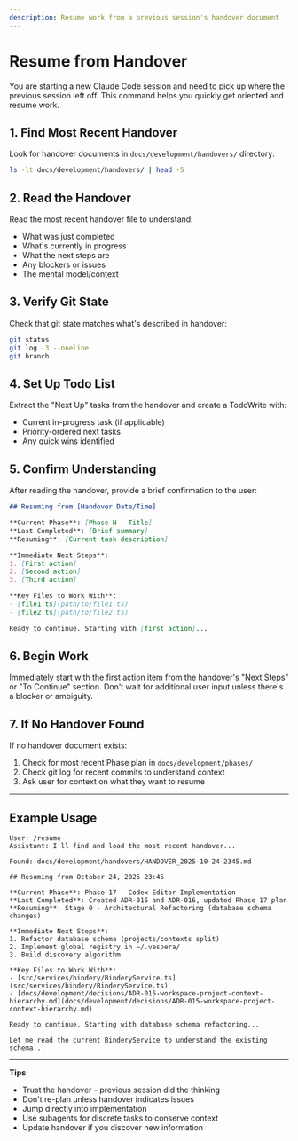 ```yaml
---
description: Resume work from a previous session's handover document
---
```


# Resume from Handover

You are starting a new Claude Code session and need to pick up where the previous session left off. This command helps you quickly get oriented and resume work.

## 1. Find Most Recent Handover

Look for handover documents in `docs/development/handovers/` directory:

```bash
ls -lt docs/development/handovers/ | head -5
```

## 2. Read the Handover

Read the most recent handover file to understand:
- What was just completed
- What's currently in progress
- What the next steps are
- Any blockers or issues
- The mental model/context

## 3. Verify Git State

Check that git state matches what's described in handover:

```bash
git status
git log -3 --oneline
git branch
```

## 4. Set Up Todo List

Extract the "Next Up" tasks from the handover and create a TodoWrite with:
- Current in-progress task (if applicable)
- Priority-ordered next tasks
- Any quick wins identified

## 5. Confirm Understanding

After reading the handover, provide a brief confirmation to the user:

```markdown
## Resuming from [Handover Date/Time]

**Current Phase**: [Phase N - Title]
**Last Completed**: [Brief summary]
**Resuming**: [Current task description]

**Immediate Next Steps**:
1. [First action]
2. [Second action]
3. [Third action]

**Key Files to Work With**:
- [file1.ts](path/to/file1.ts)
- [file2.ts](path/to/file2.ts)

Ready to continue. Starting with [first action]...
```

## 6. Begin Work

Immediately start with the first action item from the handover's "Next Steps" or "To Continue" section. Don't wait for additional user input unless there's a blocker or ambiguity.

## 7. If No Handover Found

If no handover document exists:
1. Check for most recent Phase plan in `docs/development/phases/`
2. Check git log for recent commits to understand context
3. Ask user for context on what they want to resume

---

## Example Usage

```
User: /resume
Assistant: I'll find and load the most recent handover...

Found: docs/development/handovers/HANDOVER_2025-10-24-2345.md

## Resuming from October 24, 2025 23:45

**Current Phase**: Phase 17 - Codex Editor Implementation
**Last Completed**: Created ADR-015 and ADR-016, updated Phase 17 plan
**Resuming**: Stage 0 - Architectural Refactoring (database schema changes)

**Immediate Next Steps**:
1. Refactor database schema (projects/contexts split)
2. Implement global registry in ~/.vespera/
3. Build discovery algorithm

**Key Files to Work With**:
- [src/services/bindery/BinderyService.ts](src/services/bindery/BinderyService.ts)
- [docs/development/decisions/ADR-015-workspace-project-context-hierarchy.md](docs/development/decisions/ADR-015-workspace-project-context-hierarchy.md)

Ready to continue. Starting with database schema refactoring...

Let me read the current BinderyService to understand the existing schema...
```

---

**Tips**:
- Trust the handover - previous session did the thinking
- Don't re-plan unless handover indicates issues
- Jump directly into implementation
- Use subagents for discrete tasks to conserve context
- Update handover if you discover new information
